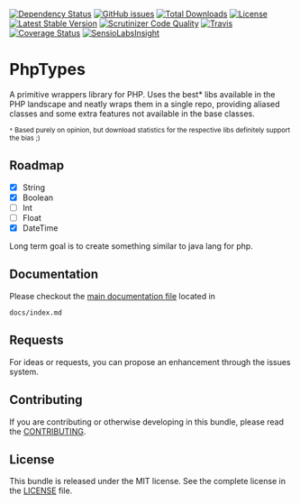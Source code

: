 [![Dependency Status][version eye shield]][version eye]
[![GitHub issues][github issues]][issues page]
[![Total Downloads][downloads shield]][packagist page]
[![License][license shield]][packagist page]
[![Latest Stable Version][latest version shield]][packagist page]
[![Scrutinizer Code Quality][scrutinizer score shield]][scrutinizer page]
[![Travis][travis build shield]][travis page]
[![Coverage Status][coveralls badge]][coveralls page]
[![SensioLabsInsight][sensio shield]][sensio page]

PhpTypes
========
A primitive wrappers library for PHP. Uses the best* libs available in the PHP landscape and neatly wraps them
in a single repo, providing aliased classes and some extra features not available in the base classes.

<sub>`*` Based purely on opinion, but download statistics for the respective libs definitely support the bias ;)</sub>

Roadmap
-------

- [x] String
- [x] Boolean
- [ ] Int
- [ ] Float
- [x] DateTime

Long term goal is to create something similar to java lang for php.

Documentation
-------------

Please checkout the [main documentation file] located in

    docs/index.md


Requests
--------
For ideas or requests, you can propose an enhancement through the issues system.

Contributing
------------

If you are contributing or otherwise developing in this bundle, please read the [CONTRIBUTING](CONTRIBUTING.md).

License
-------

This bundle is released under the MIT license. See the complete license in the [LICENSE](LICENSE.md) file.

[SensioLabsInsight]:https://insight.sensiolabs.com/projects/5d4f02af-7c43-4079-bcb0-9d57439a9a3f/big.png
[main documentation file]: docs/index.md

[version eye shield]: https://www.versioneye.com/user/projects/55e90585211c6b001f00088b/badge.svg?style=flat-square
[version eye]: https://www.versioneye.com/user/projects/55e90585211c6b001f00088b
[github issues]: https://img.shields.io/github/issues/TheDevNetwork/PhpTypes.svg?style=flat-square
[issues page]: https://github.com/TheDevNetwork/PhpTypes/issues
[downloads shield]: https://img.shields.io/packagist/dt/tdn/php-types.svg?style=flat-square
[license shield]: https://img.shields.io/packagist/l/tdn/php-types.svg?style=flat-square
[latest version shield]: https://img.shields.io/packagist/v/tdn/php-types.svg?style=flat-square
[packagist page]: https://packagist.org/packages/tdn/php-types
[scrutinizer score shield]: https://img.shields.io/scrutinizer/g/TheDevNetwork/PhpTypes.svg?style=flat-square
[scrutinizer page]: https://scrutinizer-ci.com/g/TheDevNetwork/PhpTypes
[travis build shield]: https://img.shields.io/travis/TheDevNetwork/PhpTypes.svg?style=flat-square
[travis page]: https://travis-ci.org/TheDevNetwork/PhpTypes
[coveralls badge]: https://img.shields.io/coveralls/TheDevNetwork/PhpTypes/master.svg?style=flat-square
[coveralls page]: https://coveralls.io/github/TheDevNetwork/PhpTypes?branch=master
[sensio shield]: https://insight.sensiolabs.com/projects/5d4f02af-7c43-4079-bcb0-9d57439a9a3f/mini.png
[sensio page]: https://insight.sensiolabs.com/projects/5d4f02af-7c43-4079-bcb0-9d57439a9a3f
